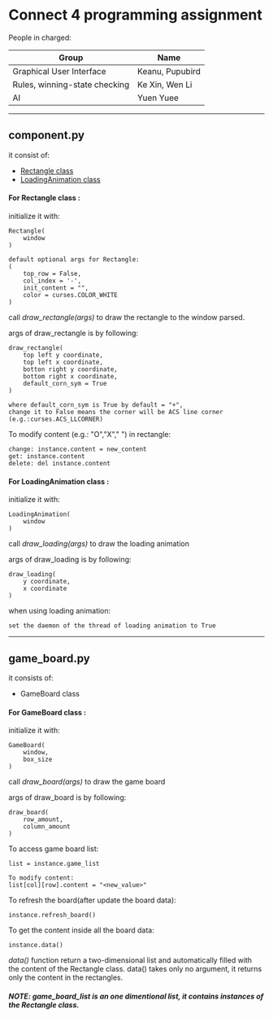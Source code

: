 # Connect 4 programming assignment
People in charged:

Group | Name
------ | -----
Graphical User Interface | Keanu, Pupubird
Rules, winning-state checking | Ke Xin, Wen Li
AI | Yuen Yuee

***

## component.py
it consist of:
* [Rectangle class](#For-Rectangle-class)
* [LoadingAnimation class](#For-LoadingAnimation-class)

#### For Rectangle class : <a name="For-Rectangle-class"></a>

initialize it with:

    Rectangle(
        window
    )

    default optional args for Rectangle:
    (
        top_row = False, 
        col_index = '-', 
        init_content = "",
        color = curses.COLOR_WHITE
    )

call *draw_rectangle(args)* to draw the rectangle to the window parsed.

args of draw_rectangle is by following:

    draw_rectangle(
        top left y coordinate,
        top left x coordinate,
        botton right y coordinate,
        bottom right x coordinate,
        default_corn_sym = True
    )

    where default_corn_sym is True by default = "+",
    change it to False means the corner will be ACS line corner (e.g.:curses.ACS_LLCORNER)

To modify content (e.g.: "O","X"," ") in rectangle:

    change: instance.content = new_content
    get: instance.content
    delete: del instance.content

#### For LoadingAnimation class : <a name="For-LoadingAnimation-class"></a>

initialize it with:

    LoadingAnimation(
        window
    )
call *draw_loading(args)* to draw the loading animation

args of draw_loading is by following:

    draw_loading(
        y coordinate,
        x coordinate
    )

when using loading animation:

    set the daemon of the thread of loading animation to True
   
***
## game_board.py
it consists of:
* GameBoard class

#### For GameBoard class :

initialize it with:

    GameBoard(
        window,
        box_size
    )

call *draw_board(args)* to draw the game board

args of draw_board is by following:

    draw_board(
        row_amount,
        column_amount
    )

To access game board list:

    list = instance.game_list

    To modify content:
    list[col][row].content = "<new_value>"

To refresh the board(after update the board data):

    instance.refresh_board()

To get the content inside all the board data:

    instance.data()

*data()* function return a two-dimensional list and automatically filled with the content of the Rectangle class.
data() takes only no argument, it returns only the content in the rectangles.

##### NOTE: game_board_list is an one dimentional list, it contains instances of the Rectangle class.




